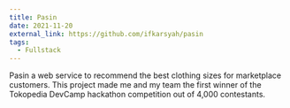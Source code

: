 ```yaml
---
title: Pasin
date: 2021-11-20
external_link: https://github.com/ifkarsyah/pasin
tags:
  - Fullstack
---
```


Pasin a web service to recommend the best clothing sizes for marketplace customers. This project made me and my team the first winner of the Tokopedia DevCamp hackathon competition out of 4,000 contestants.

<!--more-->
